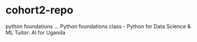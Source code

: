 # cohort2-repo
python foundations ... 
Python foundations class - Python for Data Science & ML
Tuitor: AI for Uganda
